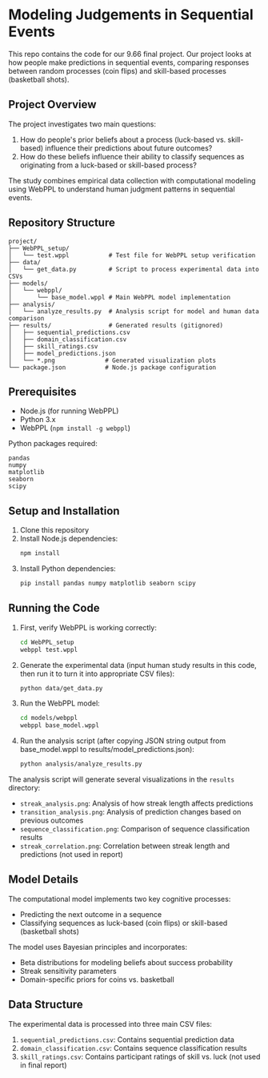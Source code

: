 # Modeling Judgements in Sequential Events

This repo contains the code for our 9.66 final project. Our project looks at how people make predictions in sequential events, comparing responses between random processes (coin flips) and skill-based processes (basketball shots).

## Project Overview

The project investigates two main questions:
1. How do people's prior beliefs about a process (luck-based vs. skill-based) influence their predictions about future outcomes?
2. How do these beliefs influence their ability to classify sequences as originating from a luck-based or skill-based process?

The study combines empirical data collection with computational modeling using WebPPL to understand human judgment patterns in sequential events.

## Repository Structure

```
project/
├── WebPPL_setup/
│   └── test.wppl           # Test file for WebPPL setup verification
├── data/
│   └── get_data.py         # Script to process experimental data into CSVs
├── models/
│   └── webppl/
│       └── base_model.wppl # Main WebPPL model implementation
├── analysis/
│   └── analyze_results.py  # Analysis script for model and human data comparison
├── results/                # Generated results (gitignored)
│   ├── sequential_predictions.csv
│   ├── domain_classification.csv
│   ├── skill_ratings.csv
│   ├── model_predictions.json
│   └── *.png              # Generated visualization plots
└── package.json           # Node.js package configuration
```

## Prerequisites

- Node.js (for running WebPPL)
- Python 3.x
- WebPPL (`npm install -g webppl`)

Python packages required:
```
pandas
numpy
matplotlib
seaborn
scipy
```

## Setup and Installation

1. Clone this repository
2. Install Node.js dependencies:
   ```bash
   npm install
   ```
3. Install Python dependencies:
   ```bash
   pip install pandas numpy matplotlib seaborn scipy
   ```

## Running the Code

1. First, verify WebPPL is working correctly:
   ```bash
   cd WebPPL_setup
   webppl test.wppl
   ```

2. Generate the experimental data (input human study results in this code, then run it to turn it into appropriate CSV files):
   ```bash
   python data/get_data.py
   ```

3. Run the WebPPL model:
   ```bash
   cd models/webppl
   webppl base_model.wppl
   ```

4. Run the analysis script (after copying JSON string output from base_model.wppl to results/model_predictions.json):
   ```bash
   python analysis/analyze_results.py
   ```

The analysis script will generate several visualizations in the `results` directory:
- `streak_analysis.png`: Analysis of how streak length affects predictions
- `transition_analysis.png`: Analysis of prediction changes based on previous outcomes
- `sequence_classification.png`: Comparison of sequence classification results
- `streak_correlation.png`: Correlation between streak length and predictions (not used in report)

## Model Details

The computational model implements two key cognitive processes:
- Predicting the next outcome in a sequence
- Classifying sequences as luck-based (coin flips) or skill-based (basketball shots)

The model uses Bayesian principles and incorporates:
- Beta distributions for modeling beliefs about success probability
- Streak sensitivity parameters
- Domain-specific priors for coins vs. basketball

## Data Structure

The experimental data is processed into three main CSV files:
1. `sequential_predictions.csv`: Contains sequential prediction data
2. `domain_classification.csv`: Contains sequence classification results
3. `skill_ratings.csv`: Contains participant ratings of skill vs. luck (not used in final report)
